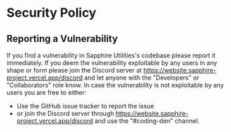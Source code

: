 # Security Policy

## Reporting a Vulnerability

If you find a vulnerability in Sapphire Utilities's codebase please report it immediately.
If you deem the vulnerability exploitable by any users in any shape or form please join the Discord server at https://website.sapphire-project.vercel.app/discord and let anyone with the "Developers" or "Collaborators" role know.
In case the vulnerability is not exploitable by any users you are free to either:

-   Use the GitHub issue tracker to report the issue
-   or join the Discord server through https://website.sapphire-project.vercel.app/discord and use the "#coding-den" channel.
